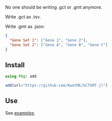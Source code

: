 No one should be writing .gct or .gmt anymore.

Write .gct as .tsv.

Write .gmt as .json:

```json
{
  "Gene Set 1": ["Gene 1", "Gene 2"],
  "Gene Set 2": ["Gene A", "Gene B", "Gene C"]
}
```

## Install

```julia
using Pkg: add

add(url="https://github.com/KwatME/GCTGMT.jl")
```

## Use

See [examples](notebook/example.ipynb).
